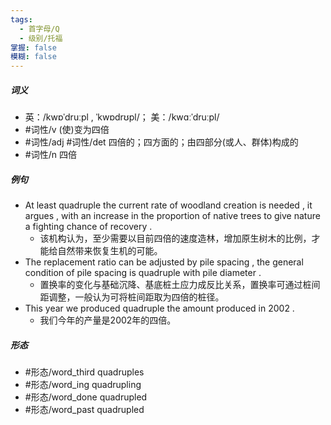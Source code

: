 ```yaml
---
tags:
  - 首字母/Q
  - 级别/托福
掌握: false
模糊: false
---
```

##### 词义
- 英：/kwɒˈdruːpl , ˈkwɒdrʊpl/； 美：/kwɑːˈdruːpl/
- #词性/v  (使)变为四倍
- #词性/adj #词性/det  四倍的；四方面的；由四部分(或人、群体)构成的
- #词性/n  四倍
##### 例句
- At least quadruple the current rate of woodland creation is needed , it argues , with an increase in the proportion of native trees to give nature a fighting chance of recovery .
	- 该机构认为，至少需要以目前四倍的速度造林，增加原生树木的比例，才能给自然带来恢复生机的可能。
- The replacement ratio can be adjusted by pile spacing , the general condition of pile spacing is quadruple with pile diameter .
	- 置换率的变化与基础沉降、基底桩土应力成反比关系，置换率可通过桩间距调整，一般认为可将桩间距取为四倍的桩径。
- This year we produced quadruple the amount produced in 2002 .
	- 我们今年的产量是2002年的四倍。
##### 形态
- #形态/word_third quadruples
- #形态/word_ing quadrupling
- #形态/word_done quadrupled
- #形态/word_past quadrupled
